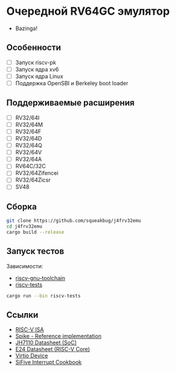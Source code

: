 # Очередной RV64GC эмулятор

- Bazinga!

## Особенности

- [ ] Запуск riscv-pk
- [ ] Запуск ядра xv6
- [ ] Запуск ядра Linux
- [ ] Поддержка OpenSBI и Berkeley boot loader

## Поддерживаемые расширения

- [ ] RV32/64I
- [ ] RV32/64M
- [ ] RV32/64F
- [ ] RV32/64D
- [ ] RV32/64Q
- [ ] RV32/64V
- [ ] RV32/64A
- [ ] RV64C/32C
- [ ] RV32/64Zifencei
- [ ] RV32/64Zicsr
- [ ] SV48

## Сборка

```sh
git clone https://github.com/squeakbug/j4frv32emu
cd j4frv32emu
cargo build --release
```

## Запуск тестов

Зависимости:

- [riscv-gnu-toolchain](https://github.com/riscv/riscv-gnu-toolchain)
- [riscv-tests](https://github.com/riscv/riscv-tests)

```sh
cargo run --bin riscv-tests
```

## Ссылки

- [RISC-V ISA](https://riscv.org/specifications/)
- [Spike - Reference implementation](https://github.com/riscv-software-src/riscv-isa-sim)
- [JH7110 Datasheet (SoC)](https://starfivetech.com/uploads/JH7110.pdf)
- [E24 Datasheet (RISC-V Core)](https://sifive-china.oss-cn-zhangjiakou.aliyuncs.com/Standard%20Core%20IP/e24_core_complex_manual_21G2.pdf)
- [Virtio Device](https://docs.oasis-open.org/virtio/virtio/v1.1/csprd01/virtio-v1.1-csprd01.html)
- [SiFive Interrupt Cookbook](https://sifive.cdn.prismic.io/sifive/0d163928-2128-42be-a75a-464df65e04e0_sifive-interrupt-cookbook.pdf)
